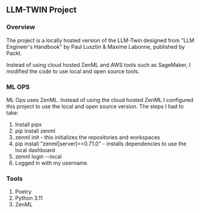 ## LLM-TWIN Project

### Overview

The project is a locally hosted version of the LLM-Twin designed from "LLM Engineer's Handbook" by Paul Lusztin & Maxime Labonne, published by Packt.

Instead of using cloud hosted ZenML and AWS tools such as SageMaker, I modified the code to use local and open source tools.

### ML OPS

ML Ops uses ZenML. Instead of using the cloud hosted ZenML I configured this project to use the local and open source version.
The steps I had to take:

1. Install pipx
2. pip install zenml
3. zenml init - this initializes the repositories and workspaces
4. pip install "zenml[server]==0.71.0" - installs dependencies to use the local dashboard
5. zenml login --local
6. Logged in with my username.

### Tools

1. Poetry
2. Python 3.11
3. ZenML
